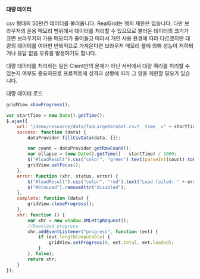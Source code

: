 
#### 대량 데이터    

csv 형태의 50만건 데이터를 불러옵니다. RealGrid는 행의 제한은 없습니다. 다만 브라우저의 운용 메모리 범위에서 데이터를 처리할 수 있으므로
불러온 데이터의 크기가 크면 브라우저의 가용 메모리가 줄어들고 따라서 개인 사용 환경에 따라 다르겠지만 대량의 데이터를 여러번 반복적으로
가져온다면 브라우저 메모리 풀에 의해 성능이 저하되거나 응답 없음 오류를 발생하기도 합니다.

대량 데이터를 처리하는 일은 Client만의 문제가 아닌 서버에서 대량 쿼리를 처리할 수 있는지 여부도 중요하므로
프로젝트에 성격과 상황에 따라 그 양을 제한할 필요가 있습니다.

<a class="btn primary small round lowercase" id="fillCsvData1">대량 데이터 로드</a>

```js
gridView.showProgress();

var startTime = new Date().getTime();
$.ajax({
    url: "/demo/resource/data/TooLargeDataSet.csv?__time__=" + startTime,
    success: function (data) {
        dataProvider.fillCsvData(data, {});

        var count = dataProvider.getRowCount();
        var ellapse = (new Date().getTime() - startTime) / 1000;
        $("#loadResult").css("color", "green").text(parseInt(count).toLocaleString() + " rows loaded. " + ellapse + " elapsed").show();
        gridView.setFocus();
    },
    error: function (xhr, status, error) {
        $("#loadResult").css("color", "red").text("Load failed: " + error).show();
        $("#btnLoad").removeAttr("disabled");
    },
    complete: function (data) {
        gridView.closeProgress();
    },
    xhr: function () {
        var xhr = new window.XMLHttpRequest();
        //Download progress
        xhr.addEventListener("progress", function (evt) {
            if (evt.lengthComputable) {
                gridView.setProgress(0, evt.total, evt.loaded);
            }
        }, false);
        return xhr;
    }
});
```

<script>

$('#fillCsvData1').click(function() {
  gridView.showProgress();

  var startTime = new Date().getTime();
  $.ajax({
      url: "/demo/resource/data/TooLargeDataSet.csv?__time__=" + startTime,
      success: function (data) {
          dataProvider.fillCsvData(data, {});

          var count = dataProvider.getRowCount();
          var ellapse = (new Date().getTime() - startTime) / 1000;
          $("#loadResult").css("color", "green").text(parseInt(count).toLocaleString() + " rows loaded. " + ellapse + " elapsed").show();
          gridView.setFocus();
      },
      error: function (xhr, status, error) {
          $("#loadResult").css("color", "red").text("Load failed: " + error).show();
          $("#btnLoad").removeAttr("disabled");
      },
      complete: function (data) {
          gridView.closeProgress();
      },
      xhr: function () {
          var xhr = new window.XMLHttpRequest();
          //Download progress
          xhr.addEventListener("progress", function (evt) {
              if (evt.lengthComputable) {
                  gridView.setProgress(0, evt.total, evt.loaded);
              }
          }, false);
          return xhr;
      }
  });
});

$('#fillCsvData2').click(function() {
  var data = ' \
    "국산", "국산", "2", "기아", "15", "더 뉴 K9", "9", "미드나이트 블랙", "2016/01/01", 16, 8620, "대형", "휘발유", "images/215.png", "images/215.png" \n\r \
    "국산", "국산", "5", "르노삼성", "2", "QM6", "3", "이온 실버", "2016/01/01", 71, 3470, "중형SUV", "휘발유", "images/502.png", "images/502.png" \
    ';

  dataProvider.fillCsvData(data, {fillMode: "append", quoted: true});
});

$('#fillCsvData3').click(function() {
  var data = ' \
    "head1", "head2", "head3", "head4", "head5", "head6", "head7", "head8" \n\r \
    "국산", "국산", "2", "기아", "15", "더 뉴 K9", "9", "미드나이트 블랙", "2016/01/01", 16, 8620, "대형", "휘발유", "images/215.png", "images/215.png" \
    ';

  dataProvider.fillCsvData(data, {fillMode: "append", quoted: true, start: 1});
});

$('#fillCsvData4').click(function() {
  var data = ' \
    "국산"\t "국산"\t "5"\t "르노삼성"\t "2"\t "QM6"\t "3"\t "이온 실버"\t "2016/01/01"\t 71\t 3470\t "중형SUV"\t "휘발유"\t "images/502.png"\t "images/502.png" \
    ';

  dataProvider.fillCsvData(data, {fillMode: "append", quoted: true, delimiter: "\t"});
});
</script>
